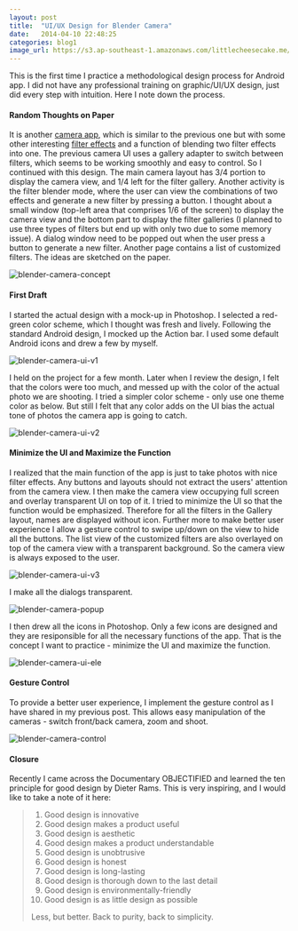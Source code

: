 ```yaml
---
layout: post
title:  "UI/UX Design for Blender Camera"
date:   2014-04-10 22:48:25
categories: blog1
image_url: https://s3.ap-southeast-1.amazonaws.com/littlecheesecake.me/blog-post/blog1/archive/16473297463_d2289f306f_b.jpg
---
```


This is the first time I practice a methodological design process for Android app. I did not have any professional training on graphic/UI/UX design, just did every step with intuition. Here I note down the process.

#### Random Thoughts on Paper

It is another [camera app](https://play.google.com/store/apps/details?id=com.littlecheesecake.filterblendercamera.free), which is similar to the previous one but with some other interesting [filter effects](https://github.com/yulu/ShaderFilter) and a function of blending two filter effects into one. The previous camera UI uses a gallery adapter to switch between filters, which seems to be working smoothly and easy to control. So I continued with this design. The main camera layout has 3/4 portion to display the camera view, and 1/4 left for the filter gallery. Another activity is the filter blender mode, where the user can view the combinations of two effects and generate a new filter by pressing a button. I thought about a small window (top-left area that comprises 1/6 of the screen) to display the camera view and the bottom part to display the filter galleries (I planned to use three types of filters but end up with only two due to some memory issue). A dialog window need to be popped out when the user press a button to generate a new filter. Another page contains a list of customized filters. The ideas are sketched on the paper.

![blender-camera-concept](https://s3.ap-southeast-1.amazonaws.com/littlecheesecake.me/blog-post/blog1/archive/17016692941_3964eb253b_o.jpg)

#### First Draft

I started the actual design with a mock-up in Photoshop. I selected a red-green color scheme, which I thought was fresh and lively. Following the standard Android design, I mocked up the Action bar. I used some default Android icons and drew a few by myself.

![blender-camera-ui-v1](https://s3.ap-southeast-1.amazonaws.com/littlecheesecake.me/blog-post/blog1/archive/16991582886_f88257f20b_o.jpg)

I held on the project for a few month. Later when I review the design, I felt that the colors were too much, and messed up with the color of the actual photo we are shooting. I tried a simpler color scheme - only use one theme color as below. But still I felt that any color adds on the UI bias the actual tone of photos the camera app is going to catch.

![blender-camera-ui-v2](https://s3.ap-southeast-1.amazonaws.com/littlecheesecake.me/blog-post/blog1/archive/16831356659_7821a1e3d3_o.jpg)

#### Minimize the UI and Maximize the Function

I realized that the main function of the app is just to take photos with nice filter effects. Any buttons and layouts should not extract the users' attention from the camera view. I then make the camera view occupying full screen and overlay transparent UI on top of it. I tried to minimize the UI so that the function would be emphasized. Therefore for all the filters in the Gallery layout, names are displayed without icon. Further more to make better user experience I allow a gesture control to swipe up/down on the view to hide all the buttons. The list view of the customized filters are also overlayed on top of the camera view with a transparent background. So the camera view is always exposed to the user.

![blender-camera-ui-v3](https://s3.ap-southeast-1.amazonaws.com/littlecheesecake.me/blog-post/blog1/archive/16991583756_be1e8c7b91_o.jpg)

I make all the dialogs transparent.

![blender-camera-popup](https://s3.ap-southeast-1.amazonaws.com/littlecheesecake.me/blog-post/blog1/archive/16831358329_e3d3f193fb_o.jpg)

I then drew all the icons in Photoshop. Only a few icons are designed and they are resiponsible for all the necessary functions of the app. That is the concept I want to practice - minimize the UI and maximize the function.

![blender-camera-ui-ele](https://s3.ap-southeast-1.amazonaws.com/littlecheesecake.me/blog-post/blog1/archive/16395154684_dd376f442f_o.jpg)

#### Gesture Control

To provide a better user experience, I implement the gesture control as I have shared in my previous post. This allows easy manipulation of the cameras - switch front/back camera, zoom and shoot.

![blender-camera-control](https://s3.ap-southeast-1.amazonaws.com/littlecheesecake.me/blog-post/blog1/archive/16991584246_afe303fb4a_o.jpg)

#### Closure

Recently I came across the Documentary OBJECTIFIED and learned the ten principle for good design by Dieter Rams. This is very inspiring, and I would like to take a note of it here:

> 1. Good design is innovative
> 2. Good design makes a product useful
> 3. Good design is aesthetic
> 4. Good design makes a product understandable
> 5. Good design is unobtrusive
> 6. Good design is honest
> 7. Good design is long-lasting
> 8. Good design is thorough down to the last detail
> 9. Good design is environmentally-friendly
> 10. Good design is as little design as possible
>
> Less, but better. Back to purity, back to simplicity.